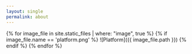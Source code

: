 ```yaml
---
layout: single
permalink: about
---
```

{% for image_file in site.static_files | where: "image", true %}
  {% if image_file.name == 'platform.png' %}
![Platform]({{ image_file.path }})
  {% endif %}
{% endfor %}